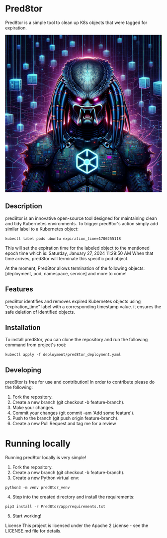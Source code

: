 # Pred8tor
Pred8tor is a simple tool to clean up K8s objects that were tagged for expiration.

![Pred8tor Logo](documentation/pred8tor_logo.png)

## Description
pred8tor is an innovative open-source tool designed for maintaining clean and tidy Kubernetes environments. 
To trigger pred8tor's action simply add similar label to a Kubernetes object:

```shell
kubectl label pods ubuntu expiration_time=1706255118
```

This will set the expiration time for the labeled object to the mentioned epoch time which is:
Saturday, January 27, 2024 11:29:50 AM
When that time arrives, pred8tor will terminate this specific pod object.

At the moment, Pred8tor allows termination of the following objects: [deployment, pod, namespace, service] and more to come!

## Features
pred8tor identifies and removes expired Kubernetes objects using "expiration_time" label with a corresponding timestamp value.
it ensures the safe deletion of identified objects.

## Installation
To install pred8tor, you can clone the repository and run the following command from project's root:

```shell
kubectl apply -f deployment/pred8tor_deployment.yaml
```

## Developing
pred8tor is free for use and contribution!
In order to contribute please do the following:

1. Fork the repository.
2. Create a new branch (git checkout -b feature-branch).
3. Make your changes.
4. Commit your changes (git commit -am 'Add some feature').
5. Push to the branch (git push origin feature-branch).
6. Create a new Pull Request and tag me for a review

# Running locally
Running pred8tor locally is very simple!
1. Fork the repository.
2. Create a new branch (git checkout -b feature-branch).
3. Create a new Python virtual env:
```shell
python3 -m venv pred8tor_venv
```
4. Step into the created directory and install the requirements:
```shell
pip3 install -r Pred8tor/app/requirements.txt
```
5. Start working!

License
This project is licensed under the Apache 2 License - see the LICENSE.md file for details.

